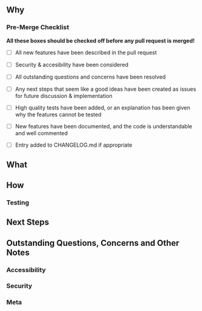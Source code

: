 ## Why

<!--
A summary of what problem this pull request is trying to solve. **Always** include a #reference to an existing issue, which should provide a more detailed explanation of the problem, as well as any discussion about the nature of the problem.

If appropriate, use github's [issue linking keywords](https://docs.github.com/en/github/managing-your-work-on-github/linking-a-pull-request-to-an-issue#linking-a-pull-request-to-an-issue-using-a-keyword) to automatically close any issues that this pull request resolves.
-->

### Pre-Merge Checklist

**All these boxes should be checked off before any pull request is merged!**

- [ ] All new features have been described in the pull request
- [ ] Security & accesibility have been considered
- [ ] All outstanding questions and concerns have been resolved
- [ ] Any next steps that seem like a good ideas have been created as issues for future discussion & implementation
- [ ] High quality tests have been added, or an explanation has been given why the features cannot be tested
- [ ] New features have been documented, and the code is understandable and well commented
- [ ] Entry added to CHANGELOG.md if appropriate


## What

<!--
A list of the changes included in this pull request. A checkbox list is probably a good choice here, and the boxes should be checked off as tasks are completed. This section may be omitted if the Why section provides enough information and only a few changes were made (eg, for simple bug reports).

Always highlight breaking changes or any changes that effect the behaviour of user facing components of the application

- [ ] Put your changes in a list like this
- [x] Then you can check them off like this!


Also, include screenshots if you can!
-->

## How

<!--
Describe how you solved the problem. This is not a replacement for documentation, but should give people context and a high-level understanding of your solution before/without reading your code. In particular, if your solution implements or makes use of any algorithms, protocols or paradigms that some developers may be unfamiliar with (such as using a cryptographic hash function, implementing a particular high performance datastructure or using functional programming concepts, etc) you should mention it here, and ideally one or two links that point people to learning resources. Also, if you found anything difficult, or you feel that your solution is "clever", you should probably talk about it here, and explain what you did.
-->

### Testing

<!--
If possible you should add tests to ensure that any changes you make work as expected! Describe the tests you added, or make note of anything you couldn't figure out how to test. You don't need to go into a whole lot of detail (good tests should be pretty self explanatory) but at a minimum make note of where you put any new tests in the code base.

IF YOU CHANGED THE BEHAVIOR OF ANY TESTS THAT WERE PREVIOUSLY IMPLEMENTED ALWAYS MAKE A NOTE OF IT AND DESCRIBE WHAT YOU CHANGED AND WHY!
-->


## Next Steps

<!-- THIS SECTION IS OPTIONAL. DELETE IF NOT USED.

This section is to highlight any ideas you have for how this feature could be extended in the future.

You should also consider adding issues for these next steps
-->


## Outstanding Questions, Concerns and Other Notes

<!-- THIS SECTION IS OPTIONAL. DELETE IF NOT USED.

In particular, you should

Any questions or concerns you were unable to address while implementing this solution. For example, "I've implemented heat vision resistance, but do we expect to be attacked by superman?"

If you find that this section is getting long, or the questions and concerns have a significant impact on the quality of this solution, consider making this a ["draft"](https://github.blog/2019-02-14-introducing-draft-pull-requests/) pull request to ensure that it is not merged until it is ready.

This may be another place where a checklist is a good choice, so people can see which questions have been resolved.
-->

### Accessibility

<!-- THIS SECTION IS OPTIONAL. DELETE IF NOT USED.

If this change will make any significant changes to either physical accesibility (eg, making the website work better with screenreaders) and technical accesibility (eg, making the website load faster for people with marginal internet), you should explain what they are, and highlight any issues or concerns you might have that haven't been resolved.

-->


### Security

<!-- THIS SECTION IS OPTIONAL. DELETE IF NOT USED.

Address how this change will improve/lessen the security of the application - for example, it improves HTML sanatization or opens a new attack surface. Always explain so that developers without a security background can understand. Similarly, address how this change will impact the accessibility of the application. Be sure to address both physical accesibility (eg, making the website work better with screenreaders) and technical accesibility (eg, making the website load faster for people with marginal internet). If you're not sure what to put here, don't worry! Just explain what you can, and make sure to note that you think this issue needs to be reviewed with security & accesibility in mind
-->

### Meta

<!-- THIS SECTION IS OPTIONAL. DELETE IF NOT USED.

Any additional notes you have regarding your experience working on this pull request as a contributer. If this is very detailed, it would be a good idea to create an issue to address it
-->
